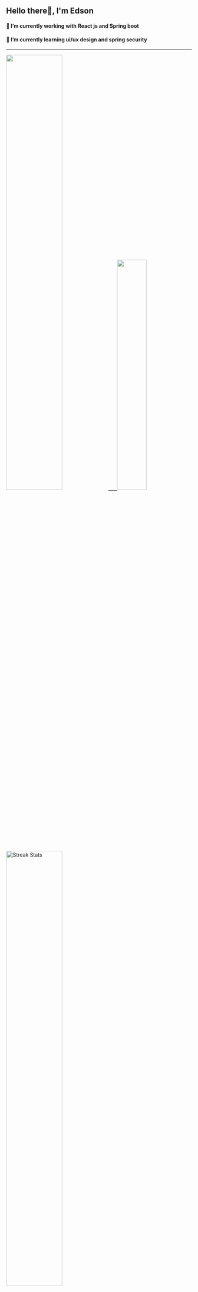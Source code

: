 
## Hello there👋, I'm Edson 

#### 🔭 I’m currently working with React js and Spring boot 
#### 🌱 I’m currently learning ui/ux design and spring security
---
    
  

 <p align="left">
  <a href="https://github.com/EdsonNhancale">
  <img width=55% src="https://github-readme-stats.vercel.app/api?username=EdsonNhancale&show_icons=true&theme=dracula&include_all_commits=true&count_private=true"/>&nbsp;&nbsp;&nbsp;&nbsp;&nbsp;
  <img  width=40% src="https://github-readme-stats.vercel.app/api/top-langs/?username=EdsonNhancale&layout=compact&langs_count=7&theme=dracula"/>
</p>

  <p align="left">
    <a href="https://github.com/EdsonNhancale"><img width=55% alt="Streak Stats" src="https://github-readme-streak-stats.herokuapp.com/?user=EdsonNhancale&theme=dracula"/></a>
   </p>

 
 <!--START_SECTION:waka-->

```txt
From: 16 November 2022 - To: 02 February 2024

Total Time: 752 hrs 19 mins

JavaScript        410 hrs 49 mins █████████████▓░░░░░░░░░░░   54.61 %
TypeScript        237 hrs 6 mins  ████████░░░░░░░░░░░░░░░░░   31.52 %
JSON              35 hrs 56 mins  █▒░░░░░░░░░░░░░░░░░░░░░░░   04.78 %
Dart              14 hrs 23 mins  ▒░░░░░░░░░░░░░░░░░░░░░░░░   01.91 %
Other             10 hrs 45 mins  ▒░░░░░░░░░░░░░░░░░░░░░░░░   01.43 %
```

<!--END_SECTION:waka-->

<div> 
  <a href="www.linkedin.com/in/edson-nhancale-7849781a6" target="_blank"><img src="https://img.shields.io/badge/-LinkedIn-%230077B5?style=for-the-badge&logo=linkedin&logoColor=white" target="_blank"></a> 

</div>


